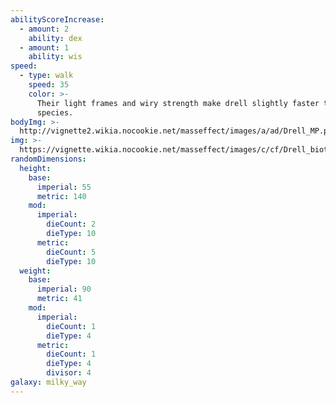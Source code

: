 ```yaml
---
abilityScoreIncrease:
  - amount: 2
    ability: dex
  - amount: 1
    ability: wis
speed:
  - type: walk
    speed: 35
    color: >-
      Their light frames and wiry strength make drell slightly faster than other
      species.
bodyImg: >-
  http://vignette2.wikia.nocookie.net/masseffect/images/a/ad/Drell_MP.png/revision/latest/scale-to-width-down/500
img: >-
  https://vignette.wikia.nocookie.net/masseffect/images/c/cf/Drell_biotic_field.png/revision/latest/scale-to-width-down/640?cb=20130623224527
randomDimensions:
  height:
    base:
      imperial: 55
      metric: 140
    mod:
      imperial:
        dieCount: 2
        dieType: 10
      metric:
        dieCount: 5
        dieType: 10
  weight:
    base:
      imperial: 90
      metric: 41
    mod:
      imperial:
        dieCount: 1
        dieType: 4
      metric:
        dieCount: 1
        dieType: 4
        divisor: 4
galaxy: milky_way
---
```

